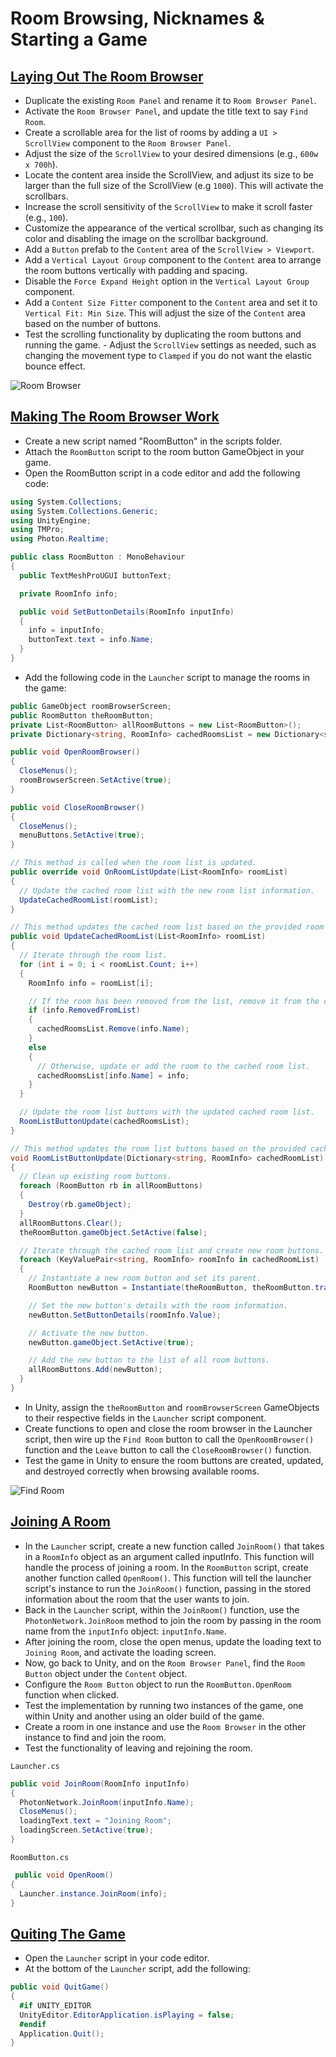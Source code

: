 # Room Browsing, Nicknames & Starting a Game

## [Laying Out The Room Browser](https://www.udemy.com/course/unity-online-multiplayer/learn/lecture/25987986#questions)

- Duplicate the existing `Room Panel` and rename it to `Room Browser Panel`.
- Activate the `Room Browser Panel`, and update the title text to say `Find Room`.
- Create a scrollable area for the list of rooms by adding a `UI > ScrollView` component to the `Room Browser Panel`.
- Adjust the size of the `ScrollView` to your desired dimensions (e.g., `600w x 700h`).
- Locate the content area inside the ScrollView, and adjust its size to be larger than the full size of the ScrollView (e.g `1000`). This will activate the scrollbars.
- Increase the scroll sensitivity of the `ScrollView` to make it scroll faster (e.g., `100`).
- Customize the appearance of the vertical scrollbar, such as changing its color and disabling the image on the scrollbar background.
- Add a `Button` prefab to the `Content` area of the `ScrollView > Viewport`.
- Add a `Vertical Layout Group` component to the `Content` area to arrange the room buttons vertically with padding and spacing.
- Disable the `Force Expand Height` option in the `Vertical Layout Group` component.
- Add a `Content Size Fitter` component to the `Content` area and set it to `Vertical Fit: Min Size`. This will adjust the size of the `Content` area based on the number of buttons.
- Test the scrolling functionality by duplicating the room buttons and running the game. - Adjust the `ScrollView` settings as needed, such as changing the movement type to `Clamped` if you do not want the elastic bounce effect.

![Room Browser](images/room-browser.png)

## [Making The Room Browser Work](https://www.udemy.com/course/unity-online-multiplayer/learn/lecture/25987988#questions)

- Create a new script named "RoomButton" in the scripts folder.
- Attach the `RoomButton` script to the room button GameObject in your game.
- Open the RoomButton script in a code editor and add the following code:

```cs
using System.Collections;
using System.Collections.Generic;
using UnityEngine;
using TMPro;
using Photon.Realtime;

public class RoomButton : MonoBehaviour
{
  public TextMeshProUGUI buttonText;

  private RoomInfo info;

  public void SetButtonDetails(RoomInfo inputInfo)
  {
    info = inputInfo;
    buttonText.text = info.Name;
  }
}
```

- Add the following code in the `Launcher` script to manage the rooms in the game:

```cs
public GameObject roomBrowserScreen;
public RoomButton theRoomButton;
private List<RoomButton> allRoomButtons = new List<RoomButton>();
private Dictionary<string, RoomInfo> cachedRoomsList = new Dictionary<string, RoomInfo>();

public void OpenRoomBrowser()
{
  CloseMenus();
  roomBrowserScreen.SetActive(true);
}

public void CloseRoomBrowser()
{
  CloseMenus();
  menuButtons.SetActive(true);
}

// This method is called when the room list is updated.
public override void OnRoomListUpdate(List<RoomInfo> roomList)
{
  // Update the cached room list with the new room list information.
  UpdateCachedRoomList(roomList);
}

// This method updates the cached room list based on the provided room list.
public void UpdateCachedRoomList(List<RoomInfo> roomList)
{
  // Iterate through the room list.
  for (int i = 0; i < roomList.Count; i++)
  {
    RoomInfo info = roomList[i];

    // If the room has been removed from the list, remove it from the cached room list.
    if (info.RemovedFromList)
    {
      cachedRoomsList.Remove(info.Name);
    }
    else
    {
      // Otherwise, update or add the room to the cached room list.
      cachedRoomsList[info.Name] = info;
    }
  }

  // Update the room list buttons with the updated cached room list.
  RoomListButtonUpdate(cachedRoomsList);
}

// This method updates the room list buttons based on the provided cached room list.
void RoomListButtonUpdate(Dictionary<string, RoomInfo> cachedRoomList)
{
  // Clean up existing room buttons.
  foreach (RoomButton rb in allRoomButtons)
  {
    Destroy(rb.gameObject);
  }
  allRoomButtons.Clear();
  theRoomButton.gameObject.SetActive(false);

  // Iterate through the cached room list and create new room buttons.
  foreach (KeyValuePair<string, RoomInfo> roomInfo in cachedRoomList)
  {
    // Instantiate a new room button and set its parent.
    RoomButton newButton = Instantiate(theRoomButton, theRoomButton.transform.parent);

    // Set the new button's details with the room information.
    newButton.SetButtonDetails(roomInfo.Value);

    // Activate the new button.
    newButton.gameObject.SetActive(true);

    // Add the new button to the list of all room buttons.
    allRoomButtons.Add(newButton);
  }
}
```

- In Unity, assign the `theRoomButton` and `roomBrowserScreen` GameObjects to their respective fields in the `Launcher` script component.
- Create functions to open and close the room browser in the Launcher script, then wire up the `Find Room` button to call the `OpenRoomBrowser()` function and the `Leave` button to call the `CloseRoomBrowser()` function.
- Test the game in Unity to ensure the room buttons are created, updated, and destroyed correctly when browsing available rooms.

![Find Room](images/find-room.png)

## [Joining A Room](https://www.udemy.com/course/unity-online-multiplayer/learn/lecture/25987990#questions)

- In the `Launcher` script, create a new function called `JoinRoom()` that takes in a `RoomInfo` object as an argument called inputInfo. This function will handle the process of joining a room.
  In the `RoomButton` script, create another function called `OpenRoom()`. This function will tell the launcher script's instance to run the `JoinRoom()` function, passing in the stored information about the room that the user wants to join.
- Back in the `Launcher` script, within the `JoinRoom()` function, use the `PhotonNetwork.JoinRoom` method to join the room by passing in the room name from the `inputInfo` object: `inputInfo.Name`.
- After joining the room, close the open menus, update the loading text to `Joining Room`, and activate the loading screen.
- Now, go back to Unity, and on the `Room Browser Panel`, find the `Room Button` object under the `Content` object.
- Configure the `Room Button` object to run the `RoomButton.OpenRoom` function when clicked.
- Test the implementation by running two instances of the game, one within Unity and another using an older build of the game.
- Create a room in one instance and use the `Room Browser` in the other instance to find and join the room.
- Test the functionality of leaving and rejoining the room.

`Launcher.cs`

```cs
public void JoinRoom(RoomInfo inputInfo)
{
  PhotonNetwork.JoinRoom(inputInfo.Name);
  CloseMenus();
  loadingText.text = "Joining Room";
  loadingScreen.SetActive(true);
}
```

`RoomButton.cs`

```cs
 public void OpenRoom()
{
  Launcher.instance.JoinRoom(info);
}
```

## [Quiting The Game](https://www.udemy.com/course/unity-online-multiplayer/learn/lecture/25987992#questions)

- Open the `Launcher` script in your code editor.
- At the bottom of the `Launcher` script, add the following:

```cs
public void QuitGame()
{
  #if UNITY_EDITOR
  UnityEditor.EditorApplication.isPlaying = false;
  #endif
  Application.Quit();
}
```
